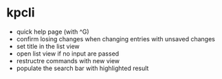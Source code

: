 # kpcli


- quick help page (with ^G)
- confirm losing changes when changing entries with unsaved changes
- set title in the list view
- open list view if no input are passed
- restructre commands with new view
- populate the search bar with highlighted result
